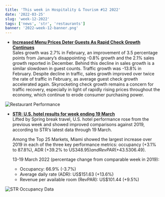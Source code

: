 ```yaml
---
title: 'This week in Hospitality & Tourism #12 2022'
date: '2022-03-25'
slug: 'week-12-2022'
tags: ['news', 'str', 'restaurants']
banner: '2022-week-12-banner.png'
---
```


- **[Increased Menu Prices Deter Guests As Rapid Check Growth Continues](https://blog.blackboxintelligence.com/increased-menu-prices-deter-guests-despite-rapid-check-growth)**  
  Sales growth was 2.7% in February, an improvement of 3.5 percentage points from January’s disappointing -0.8% growth and the 2.1% sales growth reported in December. Behind this decline in sales growth is a similar slowdown in guest counts. Traffic growth was -13.8% in February. Despite decline in traffic, sales growth improved over twice the rate of traffic in February, as average guest check growth accelerated again. Skyrocketing check growth remains a concern for traffic recovery, especially in light of rapidly rising prices throughout the economy, which continue to erode consumer purchasing power.

![Restaurant Performance](/images/blogimages/2022-week-12-restaurants.png)

- **[STR: U.S. hotel results for week ending 19 March](https://str.com/press-release/str-us-hotel-results-week-ending-19-march)**  
  Lifted by Spring break travel, U.S. hotel performance rose from the previous week and showed improved comparisons against 2019, according to STR‘s latest data through 19 March.

  Among the Top 25 Markets, Miami showed the largest increase over 2019 in each of the three key performance metrics: occupancy (+3.1% to 87.8%), ADR (+39.2% to US$348.95) and RevPAR (+43.5% to US$306.49).
  
  13-19 March 2022 (percentage change from comparable week in 2019):

  - Occupancy: 66.9% (-3.7%)
  - Average daily rate (ADR): US$151.63 (+13.6%)
  - Revenue per available room (RevPAR): US$101.44 (+9.5%)

![STR Occupancy Data](/images/blogimages/2022-week-12-occupancy.png)
